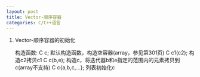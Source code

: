 ```yaml
---
layout: post
title: Vector-顺序容器
categories: C/C++语言
---
```


1. Vector-顺序容器的初始化

	构造函数:
		C c;			默认构造函数，构造空容器(array，参见第301页)
		C c1(c2);		构造c2拷贝c1
		C c(b,e);		构造c，将迭代器b和e指定的范围内的元素拷贝到c(array不支持)
		C c{a,b,c,...};	列表初始化c


